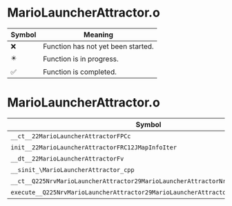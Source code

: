 # MarioLauncherAttractor.o
| Symbol | Meaning 
| ------------- | ------------- 
| :x: | Function has not yet been started. 
| :eight_pointed_black_star: | Function is in progress. 
| :white_check_mark: | Function is completed. 


# MarioLauncherAttractor.o
| Symbol | Decompiled? |
| ------------- | ------------- |
| `__ct__22MarioLauncherAttractorFPCc` | :white_check_mark: |
| `init__22MarioLauncherAttractorFRC12JMapInfoIter` | :white_check_mark: |
| `__dt__22MarioLauncherAttractorFv` | :white_check_mark: |
| `__sinit_\MarioLauncherAttractor_cpp` | :white_check_mark: |
| `__ct__Q225NrvMarioLauncherAttractor29MarioLauncherAttractorNrvWaitFv` | :white_check_mark: |
| `execute__Q225NrvMarioLauncherAttractor29MarioLauncherAttractorNrvWaitCFP5Spine` | :white_check_mark: |
